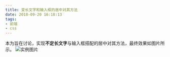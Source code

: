 ```yaml
---
title: 变长文字和输入框的居中对其方法
date: 2018-09-20 16:18:13
tags: 
- 前端
- css
---
```


本为旨在讨论，实现**不定长文字**与输入框搭配的居中对其方法，最终效果如图片所示。
![实例图片](http://wx1.sinaimg.cn/large/006VuiNxgy1fvg2y3rqehj31760ib42u.jpg)
